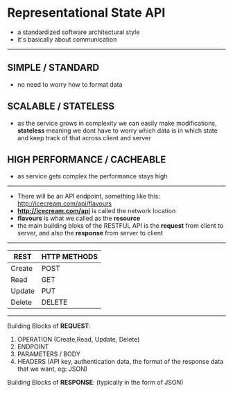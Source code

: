 # **Representational State API** #
- a standardized software architectural style
- it's basically about communication
-------------------------------------------------------
## **SIMPLE / STANDARD** ##
- no need to worry how to format data
## **SCALABLE / STATELESS** ##
- as the service grows in complexity we can easily make modifications, **stateless** meaning we dont have to worry which data is in which state and keep track of that across client and server
## **HIGH PERFORMANCE / CACHEABLE** ##
- as service gets complex the performance stays high
------------------------------------------------------
- There will be an API endpoint, something like this: http://icecream.com/api/flavours
- **http://icecream.com/api** is called the network location
- **flavours** is what we called as the **resource**
- the main building bloks of the RESTFUL API is the **request** from client to server, and also the **response** from server to client
------------------------------------------------------
| REST        | HTTP METHODS|
| ----------- | ------ | 
| Create      | POST   | 
| Read        | GET    |
| Update      | PUT    | 
| Delete      | DELETE |
------------------------------------------------------
Building Blocks of **REQUEST**:
1. OPERATION (Create,Read, Update, Delete)
2. ENDPOINT
3. PARAMETERS / BODY
4. HEADERS (API key, authentication data, the format of the response data that we want, eg: JSON)

Building Blocks of **RESPONSE**: (typically in the form of JSON)
